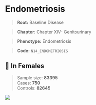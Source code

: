# Endometriosis

> **Root:** Baseline Disease  

> **Chapter:** Chapter XIV- Genitourinary  

> **Phenotype:** Endometriosis  

> **Code:** `N14_ENDOMETRIOSIS`

## 👩 In Females  
> Sample size: **83395**  
> Cases: **750**  
> Controls: **82645**
<img src="/Disease/Figures/ALL/Incidence/N14_ENDOMETRIOSIS.png"/>
<CsvTable src="/Disease/Data/ALL/Incidence/COX_N14_ENDOMETRIOSIS.csv" label="🔍 View full results" />
